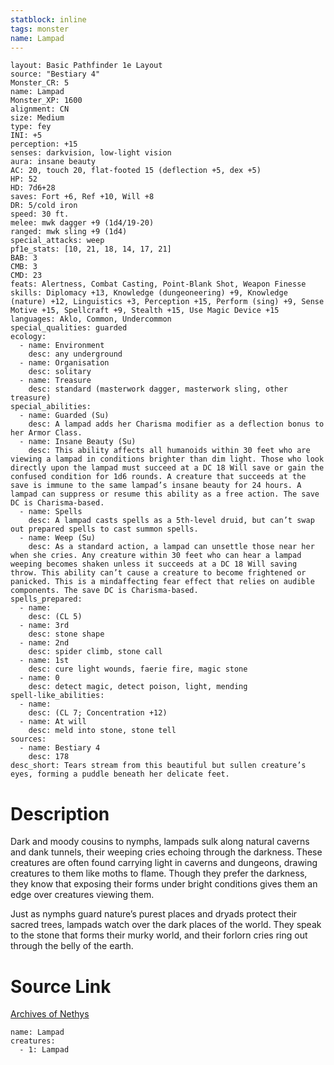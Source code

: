 ```yaml
---
statblock: inline
tags: monster
name: Lampad
---
```

```statblock
layout: Basic Pathfinder 1e Layout
source: "Bestiary 4"
Monster_CR: 5
name: Lampad
Monster_XP: 1600
alignment: CN
size: Medium
type: fey
INI: +5
perception: +15
senses: darkvision, low-light vision
aura: insane beauty
AC: 20, touch 20, flat-footed 15 (deflection +5, dex +5)
HP: 52
HD: 7d6+28
saves: Fort +6, Ref +10, Will +8
DR: 5/cold iron
speed: 30 ft.
melee: mwk dagger +9 (1d4/19-20)
ranged: mwk sling +9 (1d4)
special_attacks: weep
pf1e_stats: [10, 21, 18, 14, 17, 21]
BAB: 3
CMB: 3
CMD: 23
feats: Alertness, Combat Casting, Point-Blank Shot, Weapon Finesse
skills: Diplomacy +13, Knowledge (dungeoneering) +9, Knowledge (nature) +12, Linguistics +3, Perception +15, Perform (sing) +9, Sense Motive +15, Spellcraft +9, Stealth +15, Use Magic Device +15
languages: Aklo, Common, Undercommon
special_qualities: guarded
ecology:
  - name: Environment
    desc: any underground
  - name: Organisation
    desc: solitary
  - name: Treasure
    desc: standard (masterwork dagger, masterwork sling, other treasure)
special_abilities:
  - name: Guarded (Su)
    desc: A lampad adds her Charisma modifier as a deflection bonus to her Armor Class.
  - name: Insane Beauty (Su)
    desc: This ability affects all humanoids within 30 feet who are viewing a lampad in conditions brighter than dim light. Those who look directly upon the lampad must succeed at a DC 18 Will save or gain the confused condition for 1d6 rounds. A creature that succeeds at the save is immune to the same lampad’s insane beauty for 24 hours. A lampad can suppress or resume this ability as a free action. The save DC is Charisma-based.
  - name: Spells
    desc: A lampad casts spells as a 5th-level druid, but can’t swap out prepared spells to cast summon spells.
  - name: Weep (Su)
    desc: As a standard action, a lampad can unsettle those near her when she cries. Any creature within 30 feet who can hear a lampad weeping becomes shaken unless it succeeds at a DC 18 Will saving throw. This ability can’t cause a creature to become frightened or panicked. This is a mindaffecting fear effect that relies on audible components. The save DC is Charisma-based.
spells_prepared:
  - name:
    desc: (CL 5)
  - name: 3rd
    desc: stone shape
  - name: 2nd
    desc: spider climb, stone call
  - name: 1st
    desc: cure light wounds, faerie fire, magic stone
  - name: 0
    desc: detect magic, detect poison, light, mending
spell-like_abilities:
  - name:
    desc: (CL 7; Concentration +12)
  - name: At will
    desc: meld into stone, stone tell
sources:
  - name: Bestiary 4
    desc: 178
desc_short: Tears stream from this beautiful but sullen creature’s eyes, forming a puddle beneath her delicate feet.
```
# Description
Dark and moody cousins to nymphs, lampads sulk along natural caverns and dank tunnels, their weeping cries echoing through the darkness. These creatures are often found carrying light in caverns and dungeons, drawing creatures to them like moths to flame. Though they prefer the darkness, they know that exposing their forms under bright conditions gives them an edge over creatures viewing them.

Just as nymphs guard nature’s purest places and dryads protect their sacred trees, lampads watch over the dark places of the world. They speak to the stone that forms their murky world, and their forlorn cries ring out through the belly of the earth.
# Source Link
[Archives of Nethys](https://aonprd.com/MonsterDisplay.aspx?ItemName=Lampad)
```encounter-table
name: Lampad
creatures:
  - 1: Lampad
```
